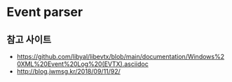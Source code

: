 # Event parser


## 참고 사이트
- https://github.com/libyal/libevtx/blob/main/documentation/Windows%20XML%20Event%20Log%20(EVTX).asciidoc
- http://blog.jwmsg.kr/2018/09/11/92/